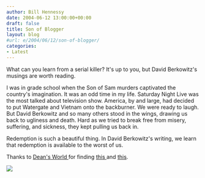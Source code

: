 ```yaml
---
author: Bill Hennessy
date: 2004-06-12 13:00:00+00:00
draft: false
title: Son of Blogger
layout: blog
#url: e/2004/06/12/son-of-blogger/
categories:
- Latest
---
```





What can you learn from a serial killer? It's up to you, but David Berkowitz's musings are worth reading.




I was in grade school when the Son of Sam murders captivated the country's imagination. It was an odd time in my life. Saturday Night Live was the most talked about television show. America, by and large, had decided to put Watergate and Vietnam onto the backburner. We were ready to laugh. But David Berkowitz and so many others stood in the wings, drawing us back to ugliness and death. Hard as we tried to break free from misery, suffering, and sickness, they kept pulling us back in.




Redemption is such a beautiful thing. In David Berkowitz's writing, we learn that redemption is available to the worst of us.




Thanks to [Dean's World ](https://www.deanesmay.com/)for finding [this ](https://www.thesmokinggun.com/archive/0611041sam1.html)and [this](https://www.forgivenforlife.com/). 

![](https://blog.billhennessy.com/aggbug.aspx?PostID=750)


